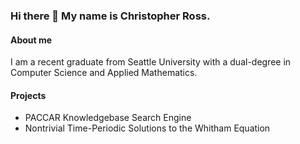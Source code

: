 ### Hi there 👋 My name is Christopher Ross.

#### About me
I am a recent graduate from Seattle University with a dual-degree in Computer Science and Applied Mathematics.

#### Projects
- PACCAR Knowledgebase Search Engine
- Nontrivial Time-Periodic Solutions to the Whitham Equation
